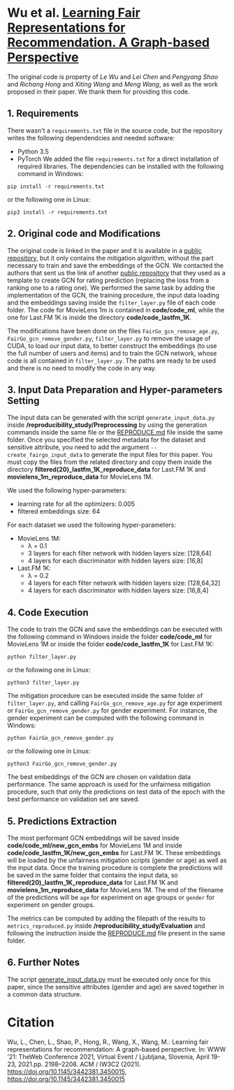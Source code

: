 # Wu et al. [Learning Fair Representations for Recommendation. A Graph-based Perspective](https://doi.org/10.1145/3442381.3450015)
The original code is property of *Le Wu* and *Lei Chen* and *Pengyang Shao* and *Richang Hong* and *Xiting Wang* and *Meng Wang*, as well as the work proposed in their paper.
We thank them for providing this code.

## 1. Requirements
There wasn't a `requirements.txt` file in the source code, but the repository writes the following dependendcies and needed software:
- Python 3.5
- PyTorch
We added the file `requirements.txt` for a direct installation of required libraries. The dependencies can be installed with the following command in Windows:
```shell script
pip install -r requirements.txt
```
or the following one in Linux:
```shell script
pip3 install -r requirements.txt
```

## 2. Original code and Modifications
The original code is linked in the paper and it is available in a [public repository](https://github.com/newlei/FairGo), but it only contains the mitigation algorithm, without the part
necessary to train and save the embeddings of the GCN. We contacted the authors that sent us the link of another [public repository](https://github.com/newlei/LR-GCCF) that they used as a template
to create GCN for rating prediction (replacing the loss from a ranking one to a rating one). We performed the same task by adding the implementation of the GCN, the training procedure,
the input data loading and the embeddings saving inside the `filter_layer.py` file of each code folder. The code for MovieLens 1m is contained in **code/code_ml**, while
the one for Last.FM 1K is inside the directory **code/code_lastfm_1K**.

The modifications have been done on the files `FairGo_gcn_remove_age.py`, `FairGo_gcn_remove_gender.py`, `filter_layer.py` to remove the usage of CUDA, to load our input data, to better construct
the embeddings (to use the full number of users and items) and to train the GCN network, whose code is all contained in `filter_layer.py`. The paths are ready to be used and there is no need to modify
the code in any way.

## 3. Input Data Preparation and Hyper-parameters Setting
The input data can be generated with the script `generate_input_data.py` inside **/reproducibility_study/Preprocessing** by using the generation commands
inside the same file or the [REPRODUCE.md](../../../Preprocessing/REPRODUCE.md) file inside the same folder. Once you specified the selected metadata for the dataset and sensitive attribute,
you need to add the argument `--create_fairgo_input_data` to generate the input files for this paper. You must copy the files from the
related directory and copy them inside the directory **filtered(20)_lastfm_1K_reproduce_data** for Last.FM 1K and **movielens_1m_reproduce_data** for MovieLens 1M.

We used the following hyper-parameters:
- learning rate for all the optimizers: 0.005
- filtered embeddings size: 64

For each dataset we used the following hyper-parameters:
- MovieLens 1M:
    - &#955; = 0.1
    - 3 layers for each filter network with hidden layers size: [128,64]
    - 4 layers for each discriminator with hidden layers size: [16,8]
- Last.FM 1K:
    - &#955; = 0.2
    - 4 layers for each filter network with hidden layers size: [128,64,32]
    - 4 layers for each discriminator with hidden layers size: [16,8,4]

## 4. Code Execution
The code to train the GCN and save the embeddings can be executed with the following command in Windows inside the folder **code/code_ml** for MovieLens 1M or inside the folder
**code/code_lastfm_1K** for Last.FM 1K:
```shell script
python filter_layer.py
```
or the following one in Linux:
```shell script
python3 filter_layer.py
```
The mitigation procedure can be executed inside the same folder of `filter_layer.py`, and calling `FairGo_gcn_remove_age.py` for age experiment or `FairGo_gcn_remove_gender.py`
for gender experiment. For instance, the gender experiment can be computed with the following command in Windows:
```shell script
python FairGo_gcn_remove_gender.py
```
or the following one in Linux:
```shell script
python3 FairGo_gcn_remove_gender.py
```

The best embeddings of the GCN are chosen on validation data performance. The same approach is used for the unfairness mitigation procedure, such that
only the predictions on test data of the epoch with the best performance on validation set are saved.

## 5. Predictions Extraction
The most performant GCN embeddings will be saved inside **code/code_ml/new_gcn_embs** for MovieLens 1M and inside **code/code_lastfm_1K/new_gcn_embs** for Last.FM 1K.
These embeddings will be loaded by the unfairness mitigation scripts (gender or age) as well as the input data. Once the training procedure is complete the predictions will be
saved in the same folder that contains the input data, so **filtered(20)_lastfm_1K_reproduce_data** for Last.FM 1K and **movielens_1m_reproduce_data** for MovieLens 1M.
The end of the filename of the predictions will be `age` for experiment on age groups or `gender` for experiment on gender groups.

The metrics can be computed by adding the filepath of the results to `metrics_reproduced.py` inside **/reproducibility_study/Evaluation** and following
the instruction inside the [REPRODUCE.md](../../../Evaluation/REPRODUCE.md) file present in the same folder.

## 6. Further Notes
The script [generate_input_data.py](../../../Preprocessing/generate_input_data.py) must be executed only once for this paper,
since the sensitive attributes (gender and age) are saved together in a common data structure.

# Citation
Wu, L., Chen, L., Shao, P., Hong, R., Wang, X., Wang, M.: Learning fair representations for recommendation: A graph-based perspective.
In: WWW ’21: TheWeb Conference 2021, Virtual Event / Ljubljana, Slovenia, April 19\-23, 2021.pp. 2198–2208. ACM / IW3C2 (2021). https://doi.org/10.1145/3442381.3450015, https://doi.org/10.1145/3442381.3450015

